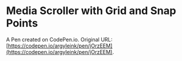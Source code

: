 # Media Scroller with Grid and Snap Points

A Pen created on CodePen.io. Original URL: [https://codepen.io/argyleink/pen/jOrzEEM](https://codepen.io/argyleink/pen/jOrzEEM).

